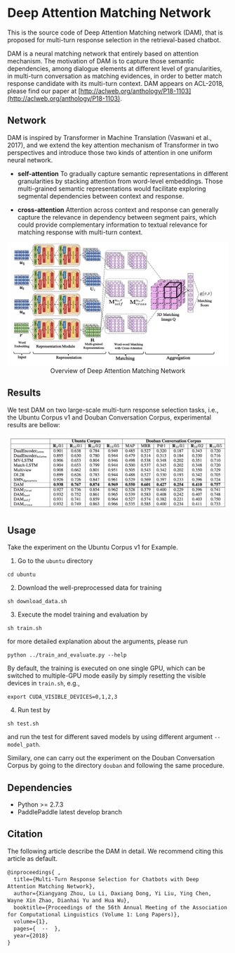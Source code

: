 # __Deep Attention Matching Network__

This is the source code of Deep Attention Matching network (DAM), that is proposed for multi-turn response selection in the retrieval-based chatbot.

DAM is a neural matching network that entirely based on attention mechanism. The motivation of DAM is to capture those semantic dependencies, among dialogue elements at different level of granularities, in multi-turn conversation as matching evidences, in order to better match response candidate with its multi-turn context. DAM appears on ACL-2018, please find our paper at [http://aclweb.org/anthology/P18-1103](http://aclweb.org/anthology/P18-1103).


## __Network__

DAM is inspired by Transformer in Machine Translation (Vaswani et al., 2017), and we extend the key attention mechanism of Transformer in two perspectives and introduce those two kinds of attention in one uniform neural network.

- **self-attention** To gradually capture semantic representations in different granularities by stacking attention from word-level embeddings. Those multi-grained semantic representations would facilitate exploring segmental dependencies between context and response.

- **cross-attention** Attention across context and response can generally capture the relevance in dependency between segment pairs, which could provide complementary information to textual relevance for matching response with multi-turn context.

<p align="center">
<img src="images/Figure1.png"/> <br />
Overview of Deep Attention Matching Network
</p>

## __Results__

We test DAM on two large-scale multi-turn response selection tasks, i.e., the Ubuntu Corpus v1 and Douban Conversation Corpus, experimental results are bellow:

<p align="center">
<img src="images/Figure2.png"/> <br />
</p>

## __Usage__

Take the experiment on the Ubuntu Corpus v1 for Example.

1) Go to the `ubuntu` directory

```
cd ubuntu
```
2) Download the well-preprocessed data for training  

```
sh download_data.sh
```
3) Execute the model training and evaluation by

```
sh train.sh
```
for more detailed explanation about the arguments, please run

```
python ../train_and_evaluate.py --help
```

By default, the training is executed on one single GPU, which can be switched to multiple-GPU mode easily by simply resetting the visible devices in `train.sh`, e.g.,

```
export CUDA_VISIBLE_DEVICES=0,1,2,3
```

4) Run test by

```
sh test.sh
```
and run the test for different saved models by using different argument `--model_path`.

Similary, one can carry out the experiment on the Douban Conversation Corpus by going to the directory `douban` and following the same procedure.

## __Dependencies__

- Python >= 2.7.3
- PaddlePaddle latest develop branch

## __Citation__

The following article describe the DAM in detail. We recommend citing this article as default.

```
@inproceedings{ ,
  title={Multi-Turn Response Selection for Chatbots with Deep Attention Matching Network},
  author={Xiangyang Zhou, Lu Li, Daxiang Dong, Yi Liu, Ying Chen, Wayne Xin Zhao, Dianhai Yu and Hua Wu},
  booktitle={Proceedings of the 56th Annual Meeting of the Association for Computational Linguistics (Volume 1: Long Papers)},
  volume={1},
  pages={  --  },
  year={2018}
}
```
